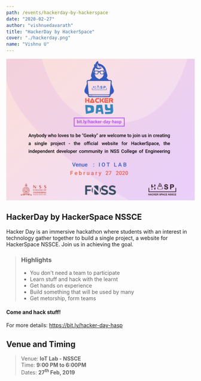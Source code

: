 ```yaml
---
path: /events/hackerday-by-hackerspace
date: "2020-02-27"
author: "vishnuedavarath"
title: "HackerDay by HackerSpace"
cover: "./hackerday.png"
name: "Vishnu U"
---
```


![Poster](./hackerday.png)

## HackerDay by HackerSpace NSSCE

Hacker Day is an immersive hackathon where students with an interest in technology gather together to build a single project, a website for HackerSpace NSSCE. Join us in achieving the goal.


> ### Highlights
> * You don't need a team to participate 
> * Learn stuff and hack with the learnt
> * Get hands on experience 
> * Build something that will be used by many
> * Get metorship, form teams

#### Come and hack stuff!

For more details: https://bit.ly/hacker-day-hasp


## Venue and Timing

> Venue: **IoT Lab - NSSCE <br>**
> Time: **9:00 PM to 6:00PM <br>**
> Dates: **27<sup>th</sup> Feb, 2019**
